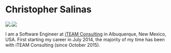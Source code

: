 # Christopher Salinas

<a href="https://github.com/anuraghazra/github-readme-stats">
  <img align="center" src="https://github-readme-stats.vercel.app/api?username=casjr13&count_private=true&show_icons=true&hide=contribs&include_all_commits=true" />
</a>
<a href="https://github.com/anuraghazra/github-readme-stats">
  <img align="center" src="https://github-readme-stats.vercel.app/api/top-langs/?username=casjr13&layout=compact&langs_count=6" />
</a>

I am a Software Engineer at [iTEAM Consulting](https://iteamnm.com) in Albuquerque, New Mexico, USA. First starting my career in July 2014, the majority of my time has been with iTEAM Consulting (since October 2015).
